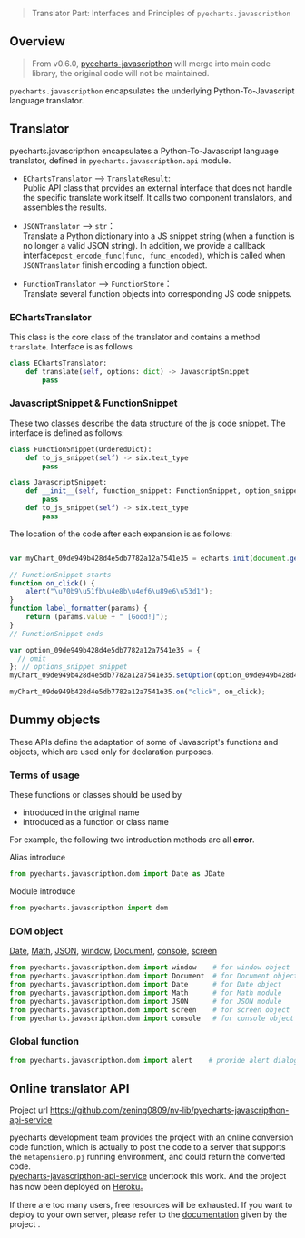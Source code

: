 > Translator Part: Interfaces and Principles of `pyecharts.javascripthon`

## Overview

> From v0.6.0, [pyecharts-javascripthon](https://github.com/zening0809/nv-lib/pyecharts-javascripthon) will merge into main code library, the original code will not be maintained. 

`pyecharts.javascripthon` encapsulates the underlying Python-To-Javascript language translator.

## Translator

pyecharts.javascripthon encapsulates a Python-To-Javascript language translator, defined in `pyecharts.javascripthon.api` module.


- `EChartsTranslator`  --> `TranslateResult`:   
    Public API class that provides an external interface that does not handle the specific translate work itself. It calls two component translators, and assembles the results.

- `JSONTranslator` --> `str`：  
    Translate a Python dictionary into a JS snippet string (when a function is no longer a valid JSON string). In addition, we provide a callback interface`post_encode_func(func, func_encoded)`, which is called when `JSONTranslator` finish encoding a function object.

- `FunctionTranslator` --> `FunctionStore`：  
    Translate several function objects into corresponding JS code snippets.


### EChartsTranslator

This class is the core class of the translator and contains a method `translate`. Interface is as follows

```python
class EChartsTranslator:
    def translate(self, options: dict) -> JavascriptSnippet
        pass
```

### JavascriptSnippet & FunctionSnippet

These two classes describe the data structure of the js code snippet. The interface is defined as follows:

```python
class FunctionSnippet(OrderedDict):
    def to_js_snippet(self) -> six.text_type
        pass

class JavascriptSnippet:
    def __init__(self, function_snippet: FunctionSnippet, option_snippet: six.text_type):
        pass
    def to_js_snippet(self) -> six.text_type
        pass
```

The location of the code after each expansion is as follows:

```js

var myChart_09de949b428d4e5db7782a12a7541e35 = echarts.init(document.getElementById('09de949b428d4e5db7782a12a7541e35'), null, {renderer: 'canvas'});

// FunctionSnippet starts
function on_click() {
    alert("\u70b9\u51fb\u4e8b\u4ef6\u89e6\u53d1");
}
function label_formatter(params) {
    return (params.value + " [Good!]");
}
// FunctionSnippet ends

var option_09de949b428d4e5db7782a12a7541e35 = {
  // omit
}; // options_snippet snippet
myChart_09de949b428d4e5db7782a12a7541e35.setOption(option_09de949b428d4e5db7782a12a7541e35);

myChart_09de949b428d4e5db7782a12a7541e35.on("click", on_click);
```


## Dummy objects

These APIs define the adaptation of some of Javascript's functions and objects, which are used only for declaration purposes.

### Terms of usage

These functions or classes should be used by

- introduced in the original name
- introduced as a function or class name

For example, the following two introduction methods are all **error**.

Alias ​​introduce

```python
from pyecharts.javascripthon.dom import Date as JDate
```

Module introduce

```python
from pyecharts.javascripthon import dom
```

### DOM object

[Date](https://www.w3schools.com/jsref/jsref_obj_date.asp), [Math](https://www.w3schools.com/jsref/jsref_obj_math.asp), [JSON](https://www.w3schools.com/jsref/jsref_obj_json.asp), [window](https://www.w3schools.com/jsref/obj_window.asp), [Document](https://www.w3schools.com/jsref/dom_obj_document.asp), [console](https://www.w3schools.com/jsref/obj_console.asp), [screen](https://www.w3schools.com/jsref/obj_screen.asp)

``` python
from pyecharts.javascripthon.dom import window    # for window object
from pyecharts.javascripthon.dom import Document  # for Document object
from pyecharts.javascripthon.dom import Date      # for Date object
from pyecharts.javascripthon.dom import Math      # for Math module
from pyecharts.javascripthon.dom import JSON      # for JSON module
from pyecharts.javascripthon.dom import screen    # for screen object
from pyecharts.javascripthon.dom import console   # for console object
```

### Global function

```python
from pyecharts.javascripthon.dom import alert    # provide alert dialog to the user
```

## Online translator API

Project url  https://github.com/zening0809/nv-lib/pyecharts-javascripthon-api-service

pyecharts development team provides the project with an online conversion code function, which is actually to post the code to a server that supports the `metapensiero.pj` running environment, and could return the converted code.  
[pyecharts-javascripthon-api-service](https://github.com/zening0809/nv-lib/pyecharts-javascripthon-api-service) undertook this work. And the project has now been deployed on [Heroku](https://www.heroku.com/)。

If there are too many users, free resources will be exhausted. If you want to deploy to your own server, please refer to the [documentation](https://github.com/zening0809/nv-lib/pyecharts-javascripthon-api-service/blob/master/README.md) given by the project .
